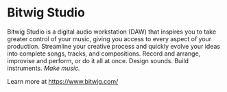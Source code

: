 # Bitwig Studio

Bitwig Studio is a digital audio workstation (DAW) that inspires you to take greater control of your music,
giving you access to every aspect of your production. Streamline your creative process and quickly evolve
your ideas into complete songs, tracks, and compositions. Record and arrange, improvise and perform, or do
it all at once. Design sounds. Build instruments. *Make music.*

Learn more at https://www.bitwig.com/
